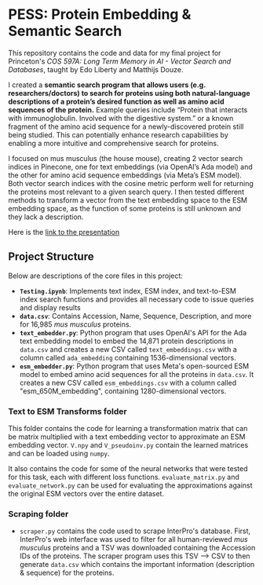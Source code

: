 # PESS: Protein Embedding & Semantic Search

This repository contains the code and data for my final project for Princeton's *COS 597A: Long Term Memory in AI - Vector Search and Databases*, taught by Edo Liberty and Matthijs Douze.
 
I created a **semantic search program that allows users (e.g. researchers/doctors) to search for proteins using both natural-language descriptions of a protein’s desired function as well as amino acid sequences of the protein.** Example queries include “Protein that interacts with immunoglobulin. Involved with the digestive system.” or a known fragment of the amino acid sequence for a newly-discovered protein still being studied. This can potentially enhance research capabilities by enabling a more intuitive and comprehensive search for proteins. 

I focused on mus musculus (the house mouse), creating 2 vector search indices in Pinecone, one for text embeddings (via OpenAI’s Ada model) and the other for amino acid sequence embeddings (via Meta’s ESM model). Both vector search indices with the cosine metric perform well for returning the proteins most relevant to a given search query. I then tested different methods to transform a vector from the text embedding space to the ESM embedding space, as the function of some proteins is still unknown and they lack a description. 

Here is the [link to the presentation](https://github.com/ishaanjav/PESS-Protein-Embedding-and-Semantic-Search/blob/main/Ishaan%20Javali%20-%20PESS%20-%20COS%20597A%20Final%20Presentation.pdf)

## Project Structure
Below are descriptions of the core files in this project:
- **`Testing.ipynb`**: Implements text index, ESM index, and text-to-ESM index search functions and provides all necessary code to issue queries and display results
- **`data.csv`**: Contains Accession, Name, Sequence, Description, and more for 16,985 *mus musculus* proteins.
- **`text_embedder.py`**: Python program that uses OpenAI's API for the Ada text embedding model to embed the 14,871 protein descriptions in `data.csv` and creates a new CSV called `text_embeddings.csv` with a column called `ada_embedding` containing 1536-dimensional vectors.
- **`esm_embedder.py`**: Python program that uses Meta's open-sourced ESM model to embed amino acid sequences for all the proteins in `data.csv`. It creates a new CSV called `esm_embeddings.csv` with a column called "esm_650M_embedding", containing 1280-dimensional vectors.

### Text to ESM Transforms folder
This folder contains the code for learning a transformation matrix that can be matrix multiplied with a text embedding vector to approximate an ESM embedding vector. `V.npy` and `V_pseudoinv.py` contain the learned matrices and can be loaded using `numpy`.

It also contains the code for some of the neural networks that were tested for this task, each with different loss functions. `evaluate_matrix.py` and `evaluate_network.py` can be used for evaluating the approximations against the original ESM vectors over the entire dataset.  

### Scraping folder
- `scraper.py` contains the code used to scrape InterPro's database. First, InterPro's web interface was used to filter for all human-reviewed *mus musculus* proteins and a TSV was downloaded containing the Accession IDs of the proteins. The scraper program uses this TSV --> CSV to then generate `data.csv` which contains the important information (description & sequence) for the proteins.

